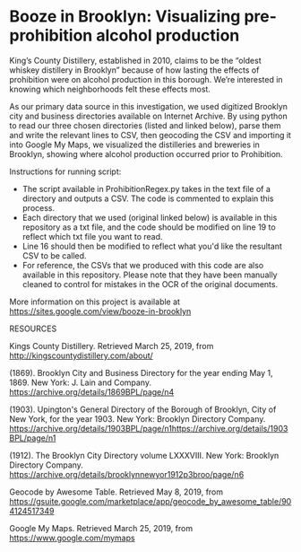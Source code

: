 # Booze in Brooklyn: Visualizing pre-prohibition alcohol production  
King’s County Distillery, established in 2010, claims to be the “oldest whiskey distillery in Brooklyn” because of how lasting the effects of prohibition were on alcohol production in this borough. We’re interested in knowing which neighborhoods felt these effects most.

As our primary data source in this investigation, we used digitized Brooklyn city and business directories available on Internet Archive. By using python to read our three chosen directories (listed and linked below), parse them and write the relevant lines to CSV, then geocoding the CSV and importing it into Google My Maps, we visualized the distilleries and breweries in Brooklyn, showing where alcohol production occurred prior to Prohibition. 

Instructions for running script:
- The script available in ProhibitionRegex.py takes in the text file of a directory and outputs a CSV. The code is commented to explain this process.
- Each directory that we used (original linked below) is available in this repository as a txt file, and the code should be modified on line 19 to reflect which txt file you want to read. 
- Line 16 should then be modified to reflect what you'd like the resultant CSV to be called. 
- For reference, the CSVs that we produced with this code are also available in this repository. Please note that they have been manually cleaned to control for mistakes in the OCR of the original documents. 

More information on this project is available at https://sites.google.com/view/booze-in-brooklyn

 

RESOURCES

Kings County Distillery. Retrieved March 25, 2019, from http://kingscountydistillery.com/about/

(1869). Brooklyn City and Business Directory for the year ending May 1, 1869. New York: J. Lain and Company. https://archive.org/details/1869BPL/page/n4

(1903). Upington's General Directory of the Borough of Brooklyn, City of New York, for the year 1903. New York: Brooklyn Directory Company. https://archive.org/details/1903BPL/page/n1https://archive.org/details/1903BPL/page/n1

(1912). The Brooklyn City Directory volume LXXXVIII. New York: Brooklyn Directory Company. https://archive.org/details/brooklynnewyor1912p3broo/page/n6

Geocode by Awesome Table. Retrieved May 8, 2019, from https://gsuite.google.com/marketplace/app/geocode_by_awesome_table/904124517349

Google My Maps. Retrieved March 25, 2019, from https://www.google.com/mymaps

 

 

 

